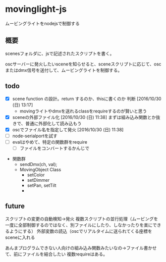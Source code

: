 # movinglight-js

ムービングライトをnodejsで制御する

## 概要
scenesフォルダに、jsで記述されたスクリプトを書く。

oscサーバーに発火したいsceneを知らせると、sceneスクリプトに応じて、oscまたはdmx信号を送付して、ムービングライトを制御する。

## todo
- [x] scene function の設計。return するのか、thisに書くのか 判断 [2016/10/30 (日) 13:17]
  - movingライトやdmxを送れるclassをrequireするのが賢いと思う
- [x] sceneの外部ファイル化 [2016/10/30 (日) 11:38]
  まずは組み込み関数とか抜きで、普通に外部化して読み込もう
- [x] oscでファイル名を指定して発火 [2016/10/30 (日) 11:38]
- [ ] node-serialportを試す
- [ ] evalはやめて、特定の関数群をrequire
  - [ ] ファイルをコンバートするかんじで

- 関数群
  - sendDmx(ch, val);
  - MovingObject Class
    - setColor
    - setDimmer
    - setPan, setTilt
    - 

## future
スクリプトの変更の自動検知→発火
複数スクリプトの並行処理（ムービングを一度に全部制御するのではなく、別ファイルにしたり、しなかったりを楽にできるようにする）
外部変数の読込（oscでリアルタイムに送られてくる座標をsceneに入れる

あんまプログラムできない人向けの組み込み関数みたいなの→ファイル書かせて、前にファイルを結合したい  複数requireはある。

